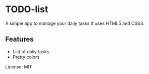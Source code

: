 # TODO-list
A simple app to manage your daily tasks
It uses HTML5 and CSS3.

## Features
* List of daily tasks
* Pretty colors

License: MIT
